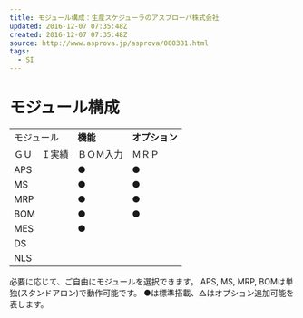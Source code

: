 ```yaml
---
title: モジュール構成：生産スケジューラのアスプローバ株式会社
updated: 2016-12-07 07:35:48Z
created: 2016-12-07 07:35:48Z
source: http://www.asprova.jp/asprova/000381.html
tags:
  - SI
---
```


# モジュール構成

|     |     |     |
| --- | --- | --- |
| モジュール | **機能** | **オプション** |
| ＧＵ　Ｉ実績 | ＢＯＭ入力 | ＭＲＰ | ＦＣＲ | ＦＣＳ | 受注  | 購買  | ＫＰＩ計算 | 資源ロック | 重なりＭＡＸ | イベント | 最適化 |
| APS | ●   | ●   | ●   | ●   | ●   | ●   | ●   | △   | △   | △   | △   | △   |
| MS  | ●   | ●   | ●   | ●   | ●   | △   | △   | △   | △   | △   | △   | △   |
| MRP | ●   | ●   | ●   |     |     | △   | △   | △   |     |     |     |     |
| BOM | ●   | ●   |     |     |     |     |     |     |     |     |     |     |
| MES | ●   |     |     |     |     |     |     |     |     |     |     |     |
| DS  |     |     |     |     |     |     |     |     |     |     |     |     |
| NLS |     |     |     |     |     |     |     |     |     |     |     |     |

必要に応じて、ご自由にモジュールを選択できます。
APS, MS, MRP, BOMは単独(スタンドアロン)で動作可能です。
●は標準搭載、△はオプション追加可能を表します。